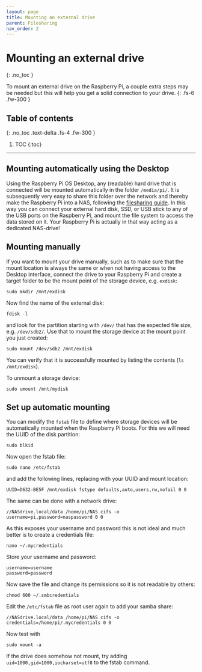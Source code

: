 ```yaml
---
layout: page
title: Mounting an external drive
parent: Filesharing
nav_order: 2
---
```


# Mounting an external drive
{: .no_toc }

To mount an external drive on the Raspberry Pi, a couple extra steps may be needed but this will help you get a solid connection to your drive.
{: .fs-6 .fw-300 }

## Table of contents
{: .no_toc .text-delta .fs-4 .fw-300 }

1. TOC
{:toc}
---

## Mounting automatically using the Desktop
Using the Raspberry Pi OS Desktop, any (readable) hard drive that is connected will be mounted automatically in the folder `/media/pi/`. It is subsequently very easy to share this folder over the network and thereby make the Raspberry Pi into a NAS, following the [filesharing guide](link). In this way you can connect your external hard disk, SSD, or USB stick to any of the USB ports on the Raspberry Pi, and mount the file system to access the data stored on it. Your Raspberry Pi is actually in that way acting as a dedicated NAS-drive!

## Mounting manually
If you want to mount your drive manually, such as to make sure that the mount location is always the same or when not having access to the Desktop interface, connect the drive to your Raspberry Pi and create a target folder to be the mount point of the storage device, e.g. `exdisk`:

```
sudo mkdir /mnt/exdisk
```

Now find the name of the external disk:

```
fdisk -l
```

and look for the partition starting with `/dev/` that has the expected file size, e.g. `/dev/sdb2/`. Use that to mount the storage device at the mount point you just created:

```
sudo mount /dev/sdb2 /mnt/exdisk
```

You can verify that it is successfully mounted by listing the contents (`ls /mnt/exdisk`).

To unmount a storage device:

```
sudo umount /mnt/mydisk
```

## Set up automatic mounting
You can modify the `fstab` file to define where storage devices will be automatically mounted when the Raspberry Pi boots. For this we will need the UUID of the disk partition:

```
sudo blkid
```

Now open the fstab file:

```
sudo nano /etc/fstab
```

and add the following lines, replacing with your UUID and mount location:

```
UUID=D632-BE5F /mnt/exdisk fstype defaults,auto,users,rw,nofail 0 0
```

The same can be done with a network drive:

```
//NASdrive.local/data /home/pi/NAS cifs -o username=pi,password=naspassword 0 0
```

As this exposes your username and password this is not ideal and much better is to create a credentials file:

```
nano ~/.mycredentials

```

Store your username and password:

```
username=username
password=password
```

Now save the file and change its permissions so it is not readable by others:

```
chmod 600 ~/.smbcredentials
```

Edit the `/etc/fstab` file as root user again to add your samba share:

```
//NASdrive.local/data /home/pi/NAS cifs -o credentials=/home/pi/.mycredentials 0 0
```

Now test with

```
sudo mount -a
```

If the drive does somehow not mount, try adding `uid=1000,gid=1000,iocharset=utf8` to the fstab command.
